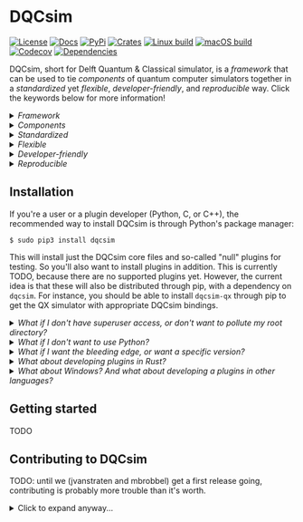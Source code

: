 # DQCsim

<!--[![Platform](https://badgen.net/badge/platform/Linux,macOS?list=1)]()-->
<!--[![Docs](https://docs.rs/dqcsim/badge.svg)](https://docs.rs/dqcsim)-->
[![License](https://badgen.net/badge/license/Apache-2.0/blue)](https://github.com/mbrobbel/dqcsim-rs/blob/master/LICENSE)
[![Docs](https://badgen.net/badge/docs/%20?color=green)](https://mbrobbel.github.io/dqcsim-rs/)
[![PyPi](https://img.shields.io/pypi/pyversions/dqcsim.svg)](https://pypi.org/project/dqcsim/)
[![Crates](https://badgen.net/crates/v/dqcsim)](https://crates.io/dqcsim)
[![Linux build](https://img.shields.io/drone/build/mbrobbel/dqcsim-rs/master.svg?logo=linux&logoColor=white)](https://cloud.drone.io/mbrobbel/dqcsim-rs)
[![macOS build](https://img.shields.io/travis/com/mbrobbel/dqcsim-rs/master.svg?label=build&logo=apple&logoColor=white)](https://travis-ci.com/mbrobbel/dqcsim-rs)
[![Codecov](https://badgen.net/codecov/c/github/mbrobbel/dqcsim-rs)](https://codecov.io/gh/mbrobbel/dqcsim-rs)
[![Dependencies](https://deps.rs/repo/github/mbrobbel/dqcsim-rs/status.svg)](https://deps.rs/repo/github/mbrobbel/dqcsim-rs)

DQCsim, short for Delft Quantum & Classical simulator, is a *framework* that can be used to tie *components* of quantum computer simulators together in a *standardized* yet *flexible*, *developer-friendly*, and *reproducible* way. Click the keywords below for more information!

<details><summary><i>Framework</i></summary><table><tr><td>

DQCsim only provides interfaces to tie simulator components together. That is, it does not contain any simulation code on its own. DQCsim is all the boilerplate code that you don't want to write when you're developing a new way to simulate qubits, a microarchitecture simulator, an error model, etc.

</td></tr></table></details>
<details><summary><i>Components</i></summary><table><tr><td>

DQCsim abstracts a quantum computer simulation into four components: backends, frontends, operators, and hosts. These components are separate operating system processes that each fulfill a well-defined function within the simulation, thus splitting the simulation up into more manageable parts. Briefly:

 - Backends deal with the mathematics of simulating (perfect) qubits.
 - Frontends deal with simulating a particular quantum architecture. Note that this may also be a "dummy" architecture that runs quantum-computer-agnostic code like cQASM, or even just the quantum algorithm itself if it is expressed as a sequence of DQCsim API calls.
 - Operators sit between a frontend and backend to monitor or manipulate the gate and measurement streams, for instance to introduce errors, verify architecture constraints, perform runtime remapping from logical to physical qubits, and so on.
 - The host program, if any, is any computer program that makes use of DQCsim as a quantum accelerator. The ultimate goal is for DQCsim's interface to be generic enough that it can simply be swapped out with a real quantum accelerator without requiring any changes to the host.

Backends, frontends, and operators are collectively called plugins with respect to DQCsim. For a host it's the other way around; it uses DQCsim as a plugin.

</td></tr></table></details>
<details><summary><i>Standardized</i></summary><table><tr><td>

DQCsim fully specifies a set of core features that each component needs to support, as well as the interfaces used to drive them. Therefore, as long as the components don't rely on any user-defined extra features in other components, they can be swapped out without breaking anything.

</td></tr></table></details>
<details><summary><i>Flexible</i></summary><table><tr><td>

Besides standardizing the basic features of each component, DQCsim provides powerful ways for users to implement their own features, without needing to change anything in DQCsim's codebase. So don't panic about DQCsim being written in Rust: you shouldn't need to read or write a single line of code in here!

</td></tr></table></details>
<details><summary><i>Developer-friendly</i></summary><table><tr><td>

All the components can be written in Python, C, C++, or Rust. Just use whichever language you prefer. No need to deal with CPython and whatnot when the frontend is written in Python and the backend in C++! Also, since the components are fully separated from one another, you don't need to read a single line of code of the components you're not interested in, and someone else's bug can never cause a segfault in your code.

</td></tr></table></details>
<details><summary><i>Reproducible</i></summary><table><tr><td>

While quantum mechanics are inherently stochastic, simulating it needs not be. DQCsim provides a random generator to the components that should be more than random enough for simulation purposes, while being reproducible when this is desirable, such as while debugging. DQCsim's interprocess communication, while inherently multithreaded, is also written to be deterministic; OS scheduling should never influence a simulation. Finally, after running a simulation once with a (complicated) host program, any non-deterministic behavior in it can be taken out of the equation by replaying its interaction with the frontend through a reproduction file.

</td></tr></table></details>

## Installation

If you're a user or a plugin developer (Python, C, or C++), the recommended way to install DQCsim is through Python's package manager:

    $ sudo pip3 install dqcsim

This will install just the DQCsim core files and so-called "null" plugins for testing. So you'll also want to install plugins in addition. This is currently TODO, because there are no supported plugins yet. However, the current idea is that these will also be distributed through pip, with a dependency on `dqcsim`. For instance, you should be able to install `dqcsim-qx` through pip to get the QX simulator with appropriate DQCsim bindings.

<details><summary><i>What if I don't have superuser access, or don't want to pollute my root directory?</i></summary><table><tr><td>

There are two alternatives:

<details><summary>Install into your home directory.</summary><table><tr><td>

Run

    $ pip3 install dqcsim --user

This will normally install the package into `~/.local`. You should probably check if `~/.local/bin` is in your `$PATH` environment variable, otherwise the command-line interface and plugins may not work out of the box. If you're developing in C or C++, you'll also have to add the following to `CFLAGS`: `-I ~/.local/include -L ~/.local/lib`.

</td></tr></table></details>
<details><summary>Use a <a href="https://docs.python.org/3/library/venv.html#creating-virtual-environments">venv</a>.</summary><table><tr><td>

To do this, create an install directory wherever you want, and then run

    $ python3 -m venv <your-install-directory>
    $ source <your-install-directory>/bin/activate
    (venv) $ pip3 install dqcsim

To leave the `venv`, run

    (venv) $ deactivate

If you're developing in C or C++, you'll also have to add the following to `CFLAGS`: `-I <your-install-directory>/include -L <your-install-directory>/lib`.

</td></tr></table></details>
</td></tr></table></details>
<details><summary><i>What if I don't want to use Python?</i></summary><table><tr><td>

It's strongly recommended to use pip anyway - we chose pip because it works best for all languages involved and is distribution-independent, not because it's Python. If you're really adamant on avoiding Python, read the build notes for DQCsim developers below and use Cargo exclusively.

</td></tr></table></details>
<details><summary><i>What if I want the bleeding edge, or want a specific version?</i></summary><table><tr><td>

You'll probably want to build from source. Read the build notes in the contributing section below.

</td></tr></table></details>
<details><summary><i>What about developing plugins in Rust?</i></summary><table><tr><td>

While this is not a use case we're particularly expecting, it should be pretty easy since DQCsim is itself written in Rust. Just add `dqcsim` to your Cargo dependencies and read the [crate documentation](https://mbrobbel.github.io/dqcsim-rs/doc_/dqcsim/).

</td></tr></table></details>
<details><summary><i>What about Windows? And what about developing a plugins in other languages?</i></summary><table><tr><td>

DQCsim is currently restricted to Linux and macOS due to the Rust crate we're using for interprocess communication. Eventually, we want to make a secondary interprocess communication interface that uses TCP and a more user-friendly protocol than whatever Rust serializes to by default. This should make plugin development possible in any language that lets you talk to TCP sockets and allow you to use any operating system.

</td></tr></table></details>

## Getting started

TODO

## Contributing to DQCsim

TODO: until we (jvanstraten and mbrobbel) get a first release going, contributing is probably more trouble than it's worth.

<details><summary>Click to expand anyway...</summary><table><tr><td>

### Code style

For Rust code this is simple: always apply `cargo format` and `cargo clippy -Dwarnings` before committing. The CI will fail if your code does not comply. For C, C++, and Python, there isn't really a specific code style defined right now; please just try to mimic the existing code.

Any tab character that isn't required by the language (looking at you, Make) will be shot on sight.

### Building

Within the root directory of the repository resides a Cargo workspace, a Python `setup.py` (using `setuptools`), and a CMake buildsystem. Since we're using pip for distribution, `setup.py` is the master: running `python3 setup.py build` will chain to Cargo to build the Rust modules before building the Python-specific things. The C/C++ API is currently header-only, so it doesn't need to do anything with CMake. Running `python3 setup.py bdist_wheel` after the build will produce a wheel file in `target/python/dist`, which you can then install into a Python venv using pip; just replace `dqcsim` in the install notes above with the wheel file.

### Testing

Testing is done by the buildsystem associated with the language:

 - `cargo test` will run the core test suite for DQCsim and its command-line interface.
 - TODO will run the C/C++ API tests.
 - `python3 setup.py test` will run the Python API test suite.

### Code coverage

TODO (read the drone/travis build instructions)

### Version management & distribution

TODO

</details></td></tr></table>
